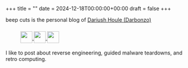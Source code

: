 +++
title =  ""
date = 2024-12-18T00:00:00+00:00
draft = false
+++

beep cuts is the personal blog of [Dariush Houle (Darbonzo)](mailto:darius@x64.ooo)

<div style="margin: 0 0 24px 40px">
<a href="https://www.linkedin.com/in/dariushoule/" target=blank>
    <img src="/img/linkedin.svg" width=32 height=32 style="display: inline-block; position: relative; top: 9px;" />
</a>

<a href="https://bsky.app/profile/darbonzo.bsky.social" target=blank>
    <img src="/img/bluesky.svg" width=32 height=32 style="display: inline-block; position: relative; top: 9px;" />
</a>

<a href="https://github.com/dariushoule/" target=blank>
    <img src="/img/github.svg" width=32 height=32 style="display: inline-block; position: relative; top: 9px;" />
</a>
</div>

I like to post about reverse engineering, guided malware teardowns, and retro computing.
